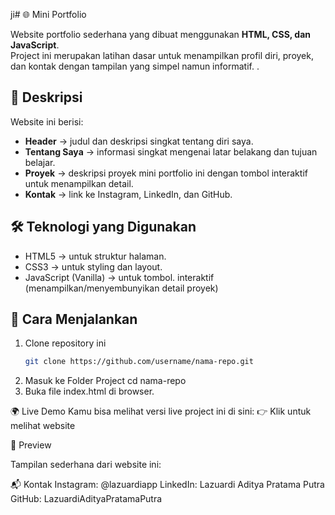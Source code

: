 ji# 🌐 Mini Portfolio

Website portfolio sederhana yang dibuat menggunakan **HTML, CSS, dan JavaScript**.  
Project ini merupakan latihan dasar untuk menampilkan profil diri, proyek, dan kontak dengan tampilan yang simpel namun informatif.
.
## 📖 Deskripsi
Website ini berisi:
- **Header** → judul dan deskripsi singkat tentang diri saya.  
- **Tentang Saya** → informasi singkat mengenai latar belakang dan tujuan belajar.  
- **Proyek** → deskripsi proyek mini portfolio ini dengan tombol interaktif untuk menampilkan detail.  
- **Kontak** → link ke Instagram, LinkedIn, dan GitHub.  

## 🛠️ Teknologi yang Digunakan
- HTML5 → untuk struktur halaman.  
- CSS3 → untuk styling dan layout.
- JavaScript (Vanilla) → untuk tombol. interaktif (menampilkan/menyembunyikan detail proyek)  

## 🚀 Cara Menjalankan
1. Clone repository ini  
   ```bash
   git clone https://github.com/username/nama-repo.git
2. Masuk ke Folder Project
   cd nama-repo
3. Buka file index.html di browser.

🌍 Live Demo
Kamu bisa melihat versi live project ini di sini:
👉 Klik untuk melihat website

📸 Preview

Tampilan sederhana dari website ini:

📬 Kontak
Instagram: @lazuardiapp
LinkedIn: Lazuardi Aditya Pratama Putra
GitHub: LazuardiAdityaPratamaPutra
